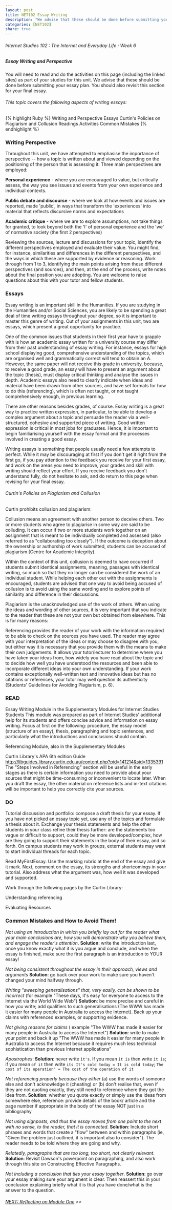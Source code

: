 ```yaml
---
layout: post
title: NET102 Essay Writing
description: "We advise that these should be done before submitting your essay plan."
categories: [NET102]
share: true
---
```


###### Internet Studies 102 : The Internet and Everyday Life : Week 6
 
##### Essay Writing and Perspective

You will need to read and do the activities on this page (including the linked sites) as part of your studies for this unit. We advise that these should be done before submitting your essay plan. You should also revisit this section for your final essay.

###### This topic covers the following aspects of writing essays:

{% highlight Ruby %}
Writing and Perspective
Essays
Curtin's Policies on Plagiarism and Collusion
Readings
Activities
Common Mistakes
{% endhighlight %}
 

### Writing Perspective

Throughout this unit, we have attempted to emphasise the importance of perspective -- how a topic is written about and viewed depending on the positioning of the person that is assessing it. 
Three main perspectives are employed:

**Personal experience** - where you are encouraged to value, but critically assess, the way you see issues and events from your own experience and individual contexts.

**Public debate and discourse** - where we look at how events and issues are reported, made 'public', in ways that transform the 'experiences' into material that reflects discursive norms and expectations

**Academic critique** - where we are to explore assumptions, not take things for granted, to look beyond both the 'I' of personal experience and the 'we' of normative society (the first 2 perspectives)

Reviewing the sources, lecture and discussions for your topic, identify the different perspectives employed and evaluate their value. You might find, for instance, similarities and differences in the different perspectives, and the ways in which these are supported by evidence or reasoning. Work through from 1 to 3, identifying the main points arising from these different perspectives (and sources), and then, at the end of the process, write notes about the final position you are adopting. You are welcome to raise questions about this with your tutor and fellow students.

### Essays

Essay writing is an important skill in the Humanities. If you are studying in the Humanities and/or Social Sciences, you are likely to be spending a great deal of time writing essays throughout your degree, so it is important to master this genre of writing. Out of your assignments in this unit, two are essays, which present a great opportunity for practice.

One of the common issues that students in their first year have to grapple with is how an academic essay written for a university course may differ from their past understanding of essay writing. For instance, essays for high school displaying good, comprehensive understanding of the topics, which are organised well and grammatically correct will tend to obtain an A. However, the same paper will not receive this grade in university, because, to receive a good grade, an essay will have to present an argument about the topic (thesis), must display critical thinking and analyse the issues in depth. Academic essays also need to clearly indicate when ideas and material have been drawn from other sources, and have set formats for how to do this (referencing), which is often not taught, or not taught comprehensively enough, in previous learning.

There are other reasons besides grades, of course. Essay writing is a great way to practice written expression, in particular, to be able to develop a complex argument about a topic and persuade the reader via a well-structured, cohesive and supported piece of writing. Good written expression is critical in most jobs for graduates. Hence, it is important to begin familiarising yourself with the essay format and the processes involved in creating a good essay.

Writing essays is something that people usually need a few attempts to perfect. While it may be discouraging at first if you don't get it right from the first go, if you pay attention to the feedback you receive for your first essay, and work on the areas you need to improve, your grades and skill with writing should reflect your effort. If you receive feedback you don't understand fully, do not hesitate to ask, and do return to this page when revising for your final essay.

 

###### Curtin's Policies on Plagiarism and Collusion

Curtin prohibits collusion and plagiarism:

Collusion means an agreement with another person to deceive others. Two or more students who agree to plagiarise in some way are said to be colluding. It can occur if two or more students work together on an assignment that is meant to be individually completed and assessed (also referred to as "collaborating too closely"). If the outcome is deception about the ownership or authorship of work submitted, students can be accused of plagiarism (Centre for Academic Integrity).

Within the context of this unit, collusion is deemed to have occurred if students submit identical assignments, meaning, passages with identical writing, so much so that they no longer can be considered the work of an individual student. While helping each other out with the assignments is encouraged, students are advised that one way to avoid being accused of collusion is to avoid using the same wording and to explore points of similarity and difference in their discussions.

Plagiarism is the unacknowledged use of the work of others. When using the ideas and wording of other sources, it is very important that you indicate to the reader that these are not your own but obtained from elsewhere. This is for many reasons:

Referencing provides the reader of your work with the information required to be able to check on the sources you have used. The reader may agree with your interpretation of the ideas or may choose to disagree with you, but either way it is necessary that you provide them with the means to make their own judgements. It allows your tutor/lecturer to determine where you have taken your ideas from, how widely you have read about the topic and to decide how well you have understood the resources and been able to incorporate different ideas into your own understanding. If your work contains exceptionally well-written text and innovative ideas but has no citations or references, your tutor may well question its authenticity (Students' Guidelines for Avoiding Plagiarism, p. 6).

### READ

Essay Writing Module in the Supplementary Modules for Internet Studies Students
This module was prepared as part of Internet Studies' additional help for its students and offers concise advice and information on essay writing. Focus at first on the following: procedure, the essay model (structure of an essay), thesis, paragraphing and topic sentences, and particularly what the introductions and conclusions should contain.

Referencing Module, also in the Supplementary Modules

Curtin Library's APA 6th edition Guide http://libguides.library.curtin.edu.au/content.php?pid=141214&sid=1335391
The "Steps Involved in Referencing" section will be useful in the early stages as there is certain information you need to provide about your sources that might be time-consuming or inconvenient to locate later. When you draft the essay, the other material on reference lists and in-text citations will be important to help you correctly cite your sources.

### DO

Tutorial discussion and portfolio: compose a draft thesis for your essay. If you have not picked an essay topic yet, use any of the topics and formulate a thesis about it. Exchange your thesis statements and help the other students in your class refine their thesis further: are the statements too vague or difficult to support, could they be more developed/complex, how are they going to support their statements in the body of their essay, and so forth. On campus students may work in groups, external students may want to start individual threads for each topic.

Read MyFirstEssay. Use the marking rubric at the end of the essay and give it mark. Next, comment on the essay, its strengths and shortcomings in your tutorial. Also address what the argument was, how well it was developed and supported.

Work through the following pages by the Curtin Library:

Understanding referencing

Evaluating Resources

 

### Common Mistakes and How to Avoid Them!

*Not using an introduction in which you briefly lay out for the reader what your main conclusions are, how you will demonstrate why you believe them, and engage the reader's attention*.
**Solution**: write the introduction last, once you know exactly what it is you argue and conclude, and when the essay is finished, make sure the first paragraph is an introduction to YOUR essay!


*Not being consistent throughout the essay in their approach, views and arguments*
**Solution**: go back over your work to make sure you haven't changed your mind halfway through.


*Writing "sweeping generalisations" that, very easily, can be shown to be incorrect* (for example "These days, it's easy for everyone to access to the Internet via the World Wide Web")
**Solution**: be more precise and careful in how you write; add qualifiers to such generalisations (The WWW has made it easier for many people in Australia to access the Internet). Back up your claims with referenced examples, or supporting evidence.


*Not giving reasons for claims* ( example "The WWW has made it easier for many people in Australia to access the Internet")
**Solution**: write to make your point and back it up "The WWW has made it easier for many people in Australia to access the Internet because it requires much less technical sophistication than previous Internet applications"


*Apostrophes*:
**Solution**: never write `it's`.  If you mean `it is` then write `it is`; if you mean  `of it` then write `its`. `It's cold today = It is cold today`; `The cost of its operation" = The cost of the operation of it`


*Not referencing properly because they either* (a) use the words of someone else and don't acknowledge it (cheating) or (b) don't realise that, even if they are not quoting exactly, they still need to reference where they got the idea from.
**Solution**: whether you quote exactly or simply use the ideas from somewhere else, reference: provide details of the book/ article and the page number if appropriate in the body of the essay NOT just in a bibliography


*Not using signposts, and thus the essay moves from one point to the next with no sense, to the reader, that it is connected*.
**Solution**: Include short phrases and words that create a "flow" between and within paragraphs (ie, "Given the problem just outlined, it is important also to consider"). The reader needs to be told where they are going and why.

 
*Relatedly, paragraphs that are too long, too short, not clearly relevant*.
**Solution**: Revisit Dawson's powerpoint on paragraphing, and also work through this site on Constructing Effective Paragraphs.

 

*Not including a conclusion that ties your essay together*.
**Solution**: go over your essay making sure your argument is clear. Then reassert this in your conclusion explaining briefly what it is that you have done/what is the answer to the question.

###### [NEXT: Reflecting on Module One]() >>

 

 
